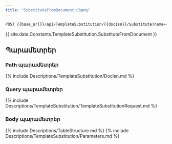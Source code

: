 ```yaml
---
title: "SubstituteFromDocument մեթոդ" 
---
```


```txt
POST {{base_url}}/api/TemplateSubstitution/{{docIsn}}/Substitute?name={{template_name}}&type={{template_type}}
```

{{ site.data.Constants.TemplateSubstitution.SubstituteFromDocument }}

## Պարամետրեր

### Path պարամետրեր

{% include Descriptions/TemplateSubstitution/DocIsn.md %}

### Query պարամետրեր

{% include Descriptions/TemplateSubstitution/TemplateSubstitutionRequest.md %}

### Body պարամետրեր

{% include Descriptions/TableStructure.md %}
{% include Descriptions/TemplateSubstitution/Parameters.md %}

